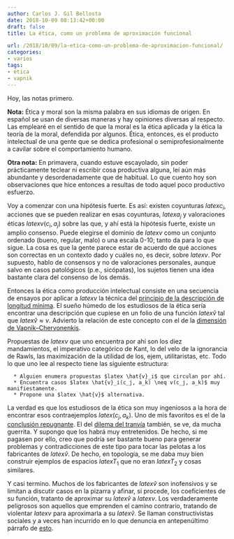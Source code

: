 ```yaml
---
author: Carlos J. Gil Bellosta
date: 2018-10-09 08:13:42+00:00
draft: false
title: La ética, como un problema de aproximación funcional

url: /2018/10/09/la-etica-como-un-problema-de-aproximacion-funcional/
categories:
- varios
tags:
- ética
- vapnik
---
```


Hoy, las notas primero.

**Nota:** Ética y moral son la misma palabra en sus idiomas de origen. En español se usan de diversas maneras y hay opiniones diversas al respecto. Las emplearé en el sentido de que la moral es la ética aplicada y la ética la teoría de la moral, defendida por algunos. Ética, entonces, es el producto intelectual de una gente que se dedica profesional o semiprofesionalmente a cavilar sobre el comportamiento humano.

**Otra nota:** En primavera, cuando estuve escayolado, sin poder prácticamente teclear ni escribir cosa productiva alguna, leí aún más abundante y desordenadamente que de habitual. Lo que cuento hoy son observaciones que hice entonces a resultas de todo aquel poco productivo esfuerzo.

Voy a comenzar con una hipótesis fuerte. Es así: existen coyunturas $latex c_i$, acciones que se pueden realizar en esas coyunturas, $latex a_j$ y valoraciones éticas $latex v(c_i, a_j)$ sobre las que, y ahí está la hipótesis fuerte, existe un amplio consenso. Puede elegirse el dominio de $latex v$ como un conjunto ordenado (bueno, regular, malo) o una escala 0-10; tanto da para lo que sigue. La cosa es que la gente parece estar de acuerdo de qué acciones son correctas en un contexto dado y cuáles no, es decir, sobre $latex v$. Por supuesto, hablo de consensos y no de valoraciones personales, aunque salvo en casos patológicos (p.e., sicópatas), los sujetos tienen una idea bastante clara del consenso de los demás.

Entonces la ética como producción intelectual consiste en una secuencia de ensayos por aplicar a $latex v$ la técnica del [principio de la descripción de longitud mínima](https://en.wikipedia.org/wiki/Minimum_description_length). El sueño húmedo de los estudiosos de la ética sería encontrar una descripción que cupiese en un folio de una función $latex \hat{v}$ tal que $latex \hat{v} \approx v$. Advierto la relación de este concepto con el de la [dimensión de Vapnik–Chervonenkis](https://en.wikipedia.org/wiki/VC_dimension).

Propuestas de $latex v$ que uno encuentra por ahí son los diez mandamientos, el imperativo categórico de Kant, lo del velo de la ignorancia de Rawls, las maximización de la utilidad de los, ejem, utilitaristas, etc. Todo lo que uno lee al respecto tiene las siguiente estructura:



	  * Alguien enumera propuestas $latex \hat{v}_i$ que circulan por ahí.
	  * Encuentra casos $latex \hat{v}_i(c_j, a_k) \neq v(c_j, a_k)$ muy manifiestamente.
	  * Propone una $latex \hat{v}$ alternativa.


La verdad es que los estudiosos de la ética son muy ingeniosos a la hora de encontrar esos contraejemplos $latex (c_j, a_k)$. Uno de mis favoritos es el de la [conclusión repugnante](https://plato.stanford.edu/entries/repugnant-conclusion/). El del [dilema del tranvía](https://en.wikipedia.org/wiki/Trolley_problem) también, se ve, da mucha guerrita. Y supongo que los habrá muy entretenidos. De hecho, si me pagasen por ello, creo que podría ser bastante bueno para generar problemas y contradicciones de este tipo para tocar las pelotas a los fabricantes de $latex \hat{v}$. De hecho, en topología, se me daba muy bien construir ejemplos de espacios $latex T_1$ que no eran $latex T_2$ y cosas similares.

Y casi termino. Muchos de los fabricantes de $latex \hat{v}$ son inofensivos y se limitan a discutir casos en la pizarra y afinar, si procede, los coeficientes de su función, tratanto de aproximar su $latex \hat{v}$ a $latex v$. Los verdaderamente peligrosos son aquellos que emprenden el camino contrario, tratando de violentar $latex v$ para aproximarla a su $latex \hat{v}$. Se llaman constructivistas sociales y a veces han incurrido en lo que denuncia en antepenúltimo párrafo de [esto](http://induecourse.ca/social-constructivism-the-basics/).


